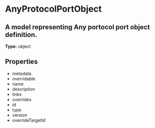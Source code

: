 # AnyProtocolPortObject

## A model representing Any portocol port object definition.

**Type:** object

## Properties
* metadata
* overridable
* name
* description
* links
* overrides
* id
* type
* version
* overrideTargetId
